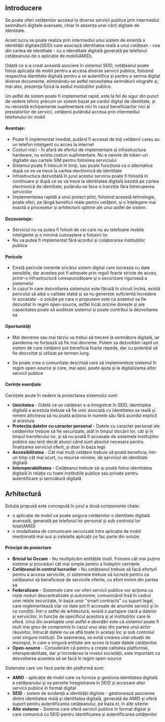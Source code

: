 ## Introducere

Se poate oferi cetățenilor accesul la diverse servicii publice prin intermediul semnăturii digitale avansate, chiar în absența unei cărți digitale de identitate.

Acest lucru se poate realiza prin intermediul unui sistem de eviență a identității digitale(SEID) care asociază identitatea reală a unui cetățean - cea din cartea de identitate - cu o idenditate digitală generată pe telefonul cetățeanului de o aplicație de mobil(AMID).

Odată ce s-a creat această asociere în sistemul SEID, cetățeanul poate folosi aplicația de mobil pentru a accesa diverse servicii publice, folosind respectiva identitate digitală pentru a se autentifica și pentru a semna digital diverse documente, eliminându-se astfel necesitatea semnăturii olografe și, mai ales, prezența fizică la sediul instituțiilor publice.

Un astfel de sistem poate fi implementat rapid, este la fel de sigur din punct de vedere tehnic precum un sistem bazat pe cardul digital de identitate, și nu necesită echipamente suplimentare nici în cazul beneficiarilor nici al prestatorilor de servicii, cetățenii putândul accesa prin intermediul telefonului lor mobil


#### Avantaje: 

* Poate fi implementat imediat, putând fi accesat de toți cetățenii careu au un telefon inteligent cu acces la internet
* Costuri mici - În afară de efortul de implementare și infrastructura hardware, nu exista costuri suplimentare. Nu e nevoie de token-uri digitalte sau cartele SIM pentru folosirea serviciului
* Sistemul poate fi înlocuit în timp, sau poate funcționa ca o alternativa după ce se va trece la cartea electronică de identitate
* Infrastructura dezvoltată în jurul acestui serviciu poate fi folosită în continuare și după ce se va trece la identitatea digitală bazată pe cartea electronică de identitate, putându-se face o tranziție făra întreruperea serviciilor
* Implementarea rapidă a unui proiect pilot, folosind această tehnologie, poate oferi, pe lângă beneficii reale pentru cetățeni, și o înțelegere mai exactă a proceselor și arhitecturii optime ale unui astfel de sistem.

#### Dezavantaje:

* Serviciul nu va putea fi folosit de cei care nu au telefoane mobile inteligente și o minimă cunoaștere a folosirii lor
* Nu va putea fi implementat fără acordul și colaborarea instituțiilor publice

#### Pericole

* Există pericole inerente oricărui sistem digital care lucreaza cu date sensibile, dar acestea pot fi adresate prin reguli foarte stricte de acces, printr-o infrastructură corespunzătoare și o securizare riguroasă a sistemelor
* În cazul în care dezvoltarea sistemului este făcută în circuit închis, există pericolul să aibă o calitate slabă și sa nu genereze suficientă încredere în societate - o soluție pe care o propunem este ca sistemul sa fie dezvoltat în regim open-source, astfel încât oricine dorește și are capacitatea poate să auditeze sistemul și poate contribui la dezvoltarea sa

#### Oportunități

* Mai devreme sau mai târziu va trebui să trecem la semnătura digitală, iar pandemia ne forțează să fie mai devreme. Putem sa dezvoltăm rapid un sistem de care cetățenii pot beneficia foarte repede, dar cu potențial să fie dezvoltat și utilizat pe termen lung.

* Se poate crea o comunitate deschisă care să implementeze sistemul în regim open-source și care, mai apoi, poate ajuta și la digitalizarea altor servicii publice

#### Cerințe esențiale

Cerințele avute în vedere la proiectarea sistemului sunt:

* **Unicitatea** - Odată ce un cetățean s-a înregistrat în SEID, identitatea digitală a acestuia trebuie să fie unic asociată cu identitatea sa reală și nimeni altcineva să nu poată acționa în numele său fără acordul explicit al acestuia
* **Protecția datelor cu caracter personal** - Datele cu caracter personal ale cetățenilor trebuie să fie securizate, atât în timpul stocării lor, cât și în timpul transferului lor, și să nu poată fi accesate de sistemele instituțiilor publice sau terți decât atunci când sunt absolut necesare pentru finalizarea serviciul oferit, și doar în baza legii
* **Accesibilitatea** - Cât mai mulți cetățeni trebuie să poată beneficia, într-un timp cât mai scurt, cu resurse minime, de serviciul de identitate digitală
* **Interoperabilitatea** - Cetățeanul trebuie să-și poată folosi identitatea digitală în relația cu toate instituțiile publice sau private pentru autentificare și semnătură digitală


## Arhitectură

Soluția propusă este concepută în jurul a două componente cheie:

* o aplicație de mobil ce poate asigura cetățenilor o identitate digitală avansată, generată pe telefonul lor personal și sub controlul lor total(AMID)
* o modalitatea de comunicare securizată între aplicația de mobil menționată mai sus și celelalte aplicații ce fac parte din soluție


#### Principii de proiectare

* **Briciul lui Occam** - Nu multiplicăm entitățile inutil. Folosim cât mai puține sisteme și proceduri cât mai simple pentru a îndeplini cerințele
* **Cetățeanul în centrul lucrurilor** - Nu cetățeanul trebuie să facă eforturi pentru a accesa serviciile, ci sistemele trebuie să lucreze pentru ca cetățeanul să beneficieze de serviciile oferite, cu efort minim din partea sa
* **Federalizare** - Sistemele care vor oferi servicii publice vor acționa ca niște noduri descentralizate și autonome, comunicând însă în cadrul unei rețele securizate, în baza unor "smart contracts" cu suport legal, care reglementează clar ce date pot fi accesate de anumite servicii și în ce condiții. Într-o astfel de arhitectură, există o partajare clară a datelor și serviicilor, în funcție de specificul acestora și al instituțiilor care le oferă. Unul din avantajele unei astfel e abordări este că sistemul poate fi mult mai greu de compromis în cazul unui atac din partea unui actor răuvoitor, întrucât datele nu se află toate în același loc și sub controlul unei singure instituții. De asemenea, se evită crearea unei situații de monopol, în care o singură entitate are acces la toate datele cetățenilor.
* **Open-source** - Considerăm că pentru a crește calitatea platformei, interoperabilitate, dar și încrederea la nivelul societății, este important ca dezvoltarea acesteia să se facă în regim open-source


Sistemele care vor face parte din platformă sunt:

* **AMID** - aplicație de mobil care va furniza și gestiona identitatea digitală a cetățeanului și va permite înregistrarea în SEID și accesare altor servicii publice în format digital
* **SEID** - sistem de evidență a identității digitale - gestionează asocierea dintre identitatea reală și identitatea digitală, generată de AMID și oferă suport pentru autentificarea cetățeanului, pe baza ei, în alte siteme
* **Alte sisteme** - Sisteme care oferă servicii publice în format digital și care comunică cu SEID pentru identificarea și autentificarea cetățenilor